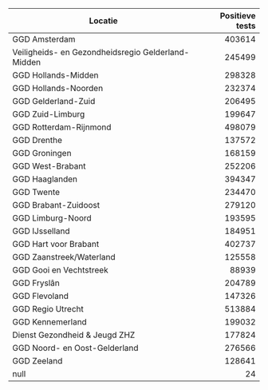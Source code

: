 | Locatie | Positieve tests |
|---------|----------------:|
| GGD Amsterdam                            | 403614 |
| Veiligheids- en Gezondheidsregio Gelderland-Midden | 245499 |
| GGD Hollands-Midden                      | 298328 |
| GGD Hollands-Noorden                     | 232374 |
| GGD Gelderland-Zuid                      | 206495 |
| GGD Zuid-Limburg                         | 199647 |
| GGD Rotterdam-Rijnmond                   | 498079 |
| GGD Drenthe                              | 137572 |
| GGD Groningen                            | 168159 |
| GGD West-Brabant                         | 252206 |
| GGD Haaglanden                           | 394347 |
| GGD Twente                               | 234470 |
| GGD Brabant-Zuidoost                     | 279120 |
| GGD Limburg-Noord                        | 193595 |
| GGD IJsselland                           | 184951 |
| GGD Hart voor Brabant                    | 402737 |
| GGD Zaanstreek/Waterland                 | 125558 |
| GGD Gooi en Vechtstreek                  | 88939 |
| GGD Fryslân                              | 204789 |
| GGD Flevoland                            | 147326 |
| GGD Regio Utrecht                        | 513884 |
| GGD Kennemerland                         | 199032 |
| Dienst Gezondheid & Jeugd ZHZ            | 177824 |
| GGD Noord- en Oost-Gelderland            | 276566 |
| GGD Zeeland                              | 128641 |
| null                                     |    24 |
